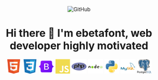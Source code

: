 <div align='center'>
    <img src="https://media.giphy.com/avatars/mwooodward/cIe5MvDvX4Vc/200h.gif" alt="GitHub" />
    <h1>Hi there 👋 I'm ebetafont, web developer highly motivated</h1>
<div>
<div style="display: inline_block">
    <img src="https://github.com/devicons/devicon/blob/master/icons/html5/html5-original.svg" width="40" height="40" alt="HTML5" />
    <img src="https://github.com/devicons/devicon/blob/master/icons/css3/css3-original.svg" width="40" height="40" alt="CSS3" />
    <img src="https://github.com/devicons/devicon/blob/master/icons/bootstrap/bootstrap-original.svg" width="40" height="40" alt="Bootstrap" />
    <img src="https://github.com/devicons/devicon/blob/master/icons/javascript/javascript-plain.svg" width="40" height="40" alt="JavaScript" />
    <img src="https://github.com/devicons/devicon/blob/master/icons/php/php-original.svg" width="40" height="40" alt="php" />
    <img src="https://github.com/devicons/devicon/blob/master/icons/nodejs/nodejs-original-wordmark.svg" width="40" height="40" alt="NodeJS" />
    <img src="https://github.com/devicons/devicon/blob/master/icons/python/python-original.svg" width="40" height="40" alt="Python" />
    <img src="https://github.com/devicons/devicon/blob/master/icons/mysql/mysql-original-wordmark.svg" width="40" height="40" alt="MySQL" />
    <img src="https://github.com/devicons/devicon/blob/master/icons/postgresql/postgresql-original-wordmark.svg" width="40" height="40" alt="Postgresql" />
</div>
